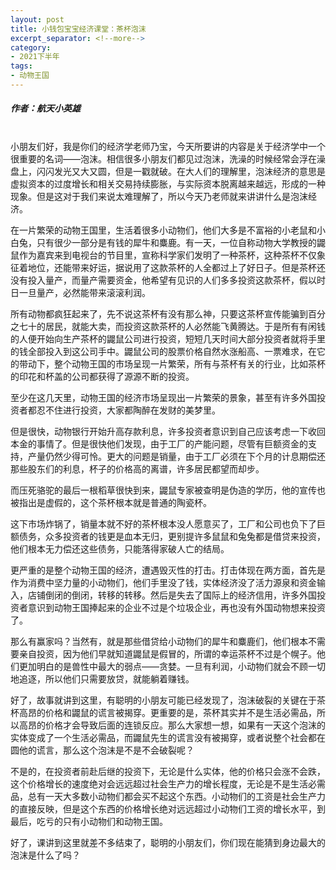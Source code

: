 ```yaml
---
layout: post
title: 小钱包宝宝经济课堂：茶杯泡沫
excerpt_separator: <!--more-->
category: 
- 2021下半年
tags:
- 动物王国
---
```


##### 作者：航天小英雄

<br>小朋友们好，我是你们的经济学老师乃宝，今天所要讲的内容是关于经济学中一个很重要的名词——泡沫。相信很多小朋友们都见过泡沫，洗澡的时候经常会浮在澡盘上，闪闪发光又大又圆，但是一戳就破。在大人们的理解里，泡沫经济的意思是虚拟资本的过度增长和相关交易持续膨胀，与实际资本脱离越来越远，形成的一种现象。但是这对于我们来说太难理解了，所以今天乃老师就来讲讲什么是泡沫经济。

在一片繁荣的动物王国里，生活着很多小动物们，他们大多是不富裕的小老鼠和小白兔，只有很少一部分是有钱的犀牛和麋鹿。有一天，一位自称动物大学教授的鼹鼠作为嘉宾来到电视台的节目里，宣称科学家们发明了一种茶杯，这种茶杯不仅象征着地位，还能带来好运，据说用了这款茶杯的人全都过上了好日子。但是茶杯还没有投入量产，而量产需要资金，他希望有见识的人们多多投资这款茶杯，假以时日一旦量产，必然能带来滚滚利润。

所有动物都疯狂起来了，先不说这茶杯有没有那么神，只要这茶杯宣传能骗到百分之七十的居民，就能大卖，而投资这款茶杯的人必然能飞黄腾达。于是所有有闲钱的人便开始向生产茶杯的鼹鼠公司进行投资，短短几天时间大部分投资者就将手里的钱全部投入到这公司手中。鼹鼠公司的股票价格自然水涨船高、一票难求，在它的带动下，整个动物王国的市场呈现一片繁荣，所有与茶杯有关的行业，比如茶杯的印花和杯盖的公司都获得了源源不断的投资。

至少在这几天里，动物王国的经济市场呈现出一片繁荣的景象，甚至有许多外国投资者都忍不住进行投资，大家都陶醉在发财的美梦里。

但是很快，动物银行开始升高存款利息，许多投资者意识到自己应该考虑一下收回本金的事情了。但是很快他们发现，由于工厂的产能问题，尽管有巨额资金的支持，产量仍然少得可怜。更大的问题是销量，由于工厂必须在下个月的计息期偿还那些股东们的利息，杯子的价格高的离谱，许多居民都望而却步。

而压死骆驼的最后一根稻草很快到来，鼹鼠专家被查明是伪造的学历，他的宣传也被指出是虚假的，这个茶杯根本就是普通的陶瓷杯。

这下市场炸锅了，销量本就不好的茶杯根本没人愿意买了，工厂和公司也负下了巨额债务，众多投资者的钱更是血本无归，更别提许多鼠鼠和兔兔都是借贷来投资，他们根本无力偿还这些债务，只能落得家破人亡的结局。

更严重的是整个动物王国的经济，遭遇毁灭性的打击。打击体现在两方面，首先是作为消费中坚力量的小动物们，他们手里没了钱，实体经济没了活力源泉和资金输入，店铺倒闭的倒闭，转移的转移。然后是失去了国际上的经济信用，许多外国投资者意识到动物王国捧起来的企业不过是个垃圾企业，再也没有外国动物想来投资了。

那么有赢家吗？当然有，就是那些借贷给小动物们的犀牛和麋鹿们，他们根本不需要亲自投资，因为他们早就知道鼹鼠是假冒的，所谓的幸运茶杯不过是个幌子。他们更加明白的是兽性中最大的弱点——贪婪。一旦有利润，小动物们就会不顾一切地追逐，所以他们只需要放贷，就能躺着赚钱。

好了，故事就讲到这里，有聪明的小朋友可能已经发现了，泡沫破裂的关键在于茶杯高昂的价格和鼹鼠的谎言被揭穿。更重要的是，茶杯其实并不是生活必需品，所以高昂的价格才会导致后面的连锁反应。那么大家想一想，如果有一天这个泡沫的实体变成了一个生活必需品，而鼹鼠先生的谎言没有被揭穿，或者说整个社会都在圆他的谎言，那么这个泡沫是不是不会破裂呢？

不是的，在投资者前赴后继的投资下，无论是什么实体，他的价格只会涨不会跌，这个价格增长的速度绝对会远远超过社会生产力的增长程度，无论是不是生活必需品，总有一天大多数小动物们都会买不起这个东西。小动物们的工资是社会生产力的直接反映，但是这个东西的价格增长绝对远远超过小动物们工资的增长水平，到最后，吃亏的只有小动物们和动物王国。

好了，课讲到这里就差不多结束了，聪明的小朋友们，你们现在能猜到身边最大的泡沫是什么了吗？